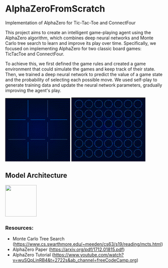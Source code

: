 # AlphaZeroFromScratch

Implementation of AlphaZero for Tic-Tac-Toe and ConnectFour

This project aims to create an intelligent game-playing agent using the AlphaZero algorithm, which combines deep neural networks and Monte Carlo tree search to learn and improve its play over time. Specifically, we focused on implementing AlphaZero for two classic board games: TicTacToe and ConnectFour.

To achieve this, we first defined the game rules and created a game environment that could simulate the games and keep track of their state. Then, we trained a deep neural network to predict the value of a game state and the probability of selecting each possible move. We used self-play to generate training data and update the neural network parameters, gradually improving the agent's play.

![tictactoe](https://raw.githubusercontent.com/foersterrobert/AlphaZero/master/assets/tictactoe.gif)
![connectfour](https://raw.githubusercontent.com/foersterrobert/AlphaZero/master/assets/connectfour.gif)



## Model Architecture

<img src="[https://your-image-url.type](https://github.com/tomasbourdain/AlphaZeroFromScratch/blob/main/assets/Model_Architecture.jpg)" width="100" height="100">


### Resources:
- Monte Carlo Tree Search (https://www.cs.swarthmore.edu/~meeden/cs63/s19/reading/mcts.html)
- AlphaZero Paper (https://arxiv.org/pdf/1712.01815.pdf)
- AlphaZero Tutorial (https://www.youtube.com/watch?v=wuSQpLinRB4&t=2722s&ab_channel=freeCodeCamp.org)
